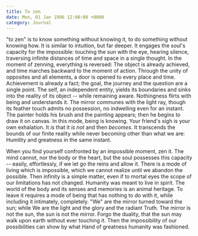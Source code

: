 ```yaml
---
title: To zen
date: Mon, 01 Jan 1996 12:00:00 +0000
category: Journal
---
```


"to zen" is to know something without knowing it, to do something
without knowing how.  It is similar to intuition, but far deeper.  It
engages the soul's capacity for the impossible: touching the sun with
the eye, hearing silence, traversing infinite distances of time and
space in a single thought.  In the moment of zenning, everything is
reversed: The object is already achieved, and time marches backward to
the moment of action.  Through the unity of opposites and all elements,
a door is opened to every place and time.  Achievement is already a
fact; the goal, the journey and the question are a single point.  The
self, an independent entity, yields its boundaries and sinks into the
reality of its object -- while remaining aware.  Nothingness flirts with
being and understands it.  The mirror communes with the light ray,
though its feather touch admits no possession, no indwelling even for an
instant.  The painter holds his brush and the painting appears; then he
begins to draw it on canvas.  In this mode, being is knowing.  Your
friend's sigh is your own exhalation.  It *is* that it *is not* and then
*becomes*.  It transcends the bounds of our finite reality while never
becoming other than what we are: Humility and greatness in the same
instant.

When you find yourself confronted by an impossible moment, zen it.  The
mind cannot, nor the body or the heart, but the soul possesses this
capacity -- easily, effortlessly, if we let go the reins and allow it.
There is a mode of living which is impossible, which we cannot realize
until we abandon the possible.  Then infinity is a simple matter, even
if to mortal eyes the scope of our limitations has not changed.
Humanity was meant to live in spirit.  The world of the body and its
senses and memories is an animal heritage.  To leave it requires a mode
of being that has nothing to do with it, while including it intimately,
completely.  "We" are the mirror turned toward the sun; while We are the
light and the glory and the radiant Truth.  The mirror is not the sun,
the sun is not the mirror.  Forgo the duality, that the sun may walk
upon earth without ever touching it.  Then the impossibility of our
possibilities can show by what Hand of greatness humanity was fashioned.



